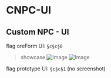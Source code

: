 # CNPC-UI
Custom NPC - UI
---
flag oreForm UI: `§c§c§0`

> showcase
![Image](https://github.com/user-attachments/assets/0c6d9530-4192-40e1-8d2f-6ae00cedfa9f)
![Image](https://github.com/user-attachments/assets/5ce14cad-72d4-4b77-9c8e-cfbfe7e8f339)

flag prototype UI: `§c§c§1`
(no screenshot)
